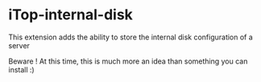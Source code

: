 # iTop-internal-disk
This extension adds the ability to store the internal disk configuration of a server

Beware ! At this time, this is much more an idea than something you can install :)
